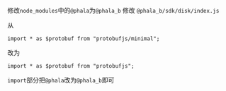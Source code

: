 修改`node_modules`中的`@phala`为`@phala_b`
修改 `@phala_b/sdk/disk/index.js`

从 

`import * as $protobuf from "protobufjs/minimal";`

改为

`import * as $protobuf from "protobufjs";`

`import`部分把`@phala`改为`@phala_b`即可